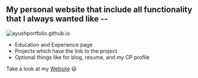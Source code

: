 ## My personal website that include all functionality that I always wanted like --

![ayushportfolio.github.io](https://socialify.git.ci/Ayush7614/ayushportfolio.github.io/image?forks=1&issues=1&language=1&owner=1&pattern=Brick%20Wall&pulls=1&stargazers=1&theme=Dark)

- Education and Experience page
- Projects which have the link to the project
- Optional things like for blog, resume, and my CP profile

Take a look at my [Website](https://ayush7614.github.io/ayushportfolio.github.io/) :smiley:


